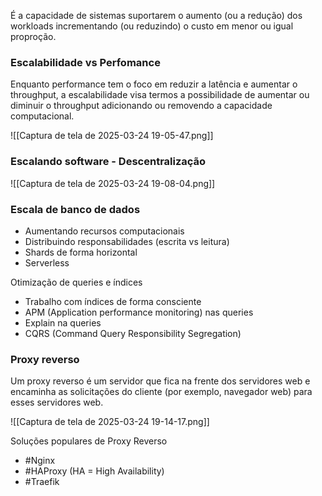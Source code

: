É a capacidade de sistemas suportarem o aumento (ou a redução) dos workloads incrementando (ou reduzindo) o custo em menor ou igual proproção.

### Escalabilidade vs Perfomance
Enquanto performance tem o foco em reduzir a latência e aumentar o throughput, a escalabilidade visa termos a possibilidade de aumentar ou diminuir o throughput adicionando ou removendo a capacidade computacional.

![[Captura de tela de 2025-03-24 19-05-47.png]]

### Escalando software - Descentralização

![[Captura de tela de 2025-03-24 19-08-04.png]]

### Escala de banco de dados

- Aumentando recursos computacionais
- Distribuindo responsabilidades (escrita vs leitura)
- Shards de forma horizontal
- Serverless

Otimização de queries e índices
- Trabalho com índices de forma consciente
- APM (Application performance monitoring) nas queries
- Explain na queries
- CQRS (Command Query Responsibility Segregation)

### Proxy reverso
Um proxy reverso é um servidor que fica na frente dos servidores web e encaminha as solicitações do cliente (por exemplo, navegador web) para esses servidores web.

![[Captura de tela de 2025-03-24 19-14-17.png]]


Soluções populares de Proxy Reverso

- #Nginx
- #HAProxy (HA = High Availability)
- #Traefik